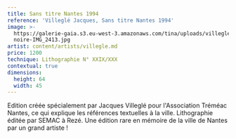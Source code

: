 ```yaml
---
title: Sans titre Nantes 1994
reference: 'Villeglé Jacques, Sans titre Nantes 1994'
image: >-
  https://galerie-gaia.s3.eu-west-3.amazonaws.com/tina/uploads/villegle-jacques/galerie-gaia-villegle-litho
  noire-IMG_2413.jpg
artist: content/artists/villegle.md
price: 1200
technique: Lithographie N° XXIX/XXX
contextual: true
dimensions:
  height: 64
  width: 45
---
```


Edition créée spécialement par Jacques Villeglé pour l'Association Tréméac Nantes, ce qui explique les références textuelles à la ville. Lithographie éditée par SEMAC à Rezé. Une édition rare en mémoire de la ville de Nantes par un grand artiste ! 
